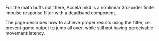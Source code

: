 For the math buffs out there, Accela mk4 is a nonlinear 3rd-order finite impulse response filter with a deadband component.

The page describes how to achieve proper results using the filter, i.e. prevent game output to jump all over, while still not having perceivable movement latency.


